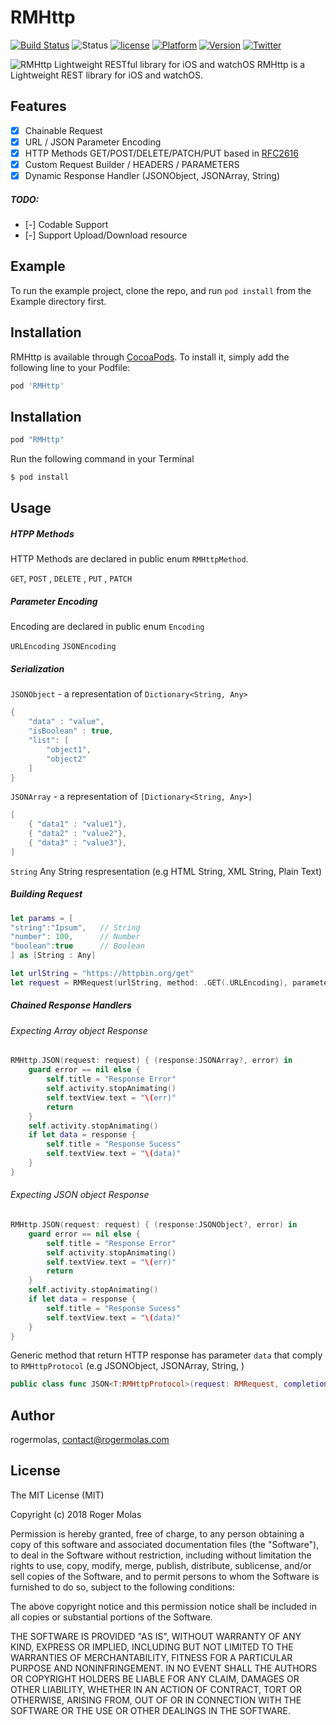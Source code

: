 # RMHttp

[![Build Status](https://travis-ci.org/rogermolas/RMHttp.svg?branch=master)](https://travis-ci.org/rogermolas/RMHttp)
![Status](https://img.shields.io/badge/status-active-brightgreen.svg?style=flat)
[![license](https://img.shields.io/github/license/mashape/apistatus.svg?maxAge=2592000)](https://github.com/rogermolas/RMHttp/blob/master/LICENSE)
[![Platform](https://img.shields.io/cocoapods/p/RMHttp.svg?style=flat)](https://cocoapods.org/pods/RMHttp)
[![Version](https://img.shields.io/cocoapods/v/RMHttp.svg?style=flat)](https://cocoapods.org/pods/RMHttp)
[![Twitter](https://img.shields.io/badge/twitter-roger__molas-yellowgreen.svg)](https://www.twitter.com/roger_molas)

![RMHttp Lightweight RESTful library for iOS and watchOS](https://raw.githubusercontent.com/rogermolas/RMHttp/master/Example/RMSample/Assets.xcassets/RMHttp.imageset/RMHttp.png)
RMHttp is a Lightweight REST library for iOS and watchOS.

## Features

- [x]  Chainable Request
- [x]  URL / JSON  Parameter Encoding
- [x]  HTTP Methods GET/POST/DELETE/PATCH/PUT based in  [RFC2616](https://tools.ietf.org/html/rfc2616#section-5.1.1)
- [x]  Custom Request Builder / HEADERS / PARAMETERS
- [x]  Dynamic Response Handler (JSONObject, JSONArray, String)
##### TODO:
- [-] Codable Support
- [-] Support Upload/Download resource


## Example

To run the example project, clone the repo, and run `pod install` from the Example directory first.

## Installation

RMHttp is available through [CocoaPods](https://cocoapods.org). To install
it, simply add the following line to your Podfile:

```ruby
pod 'RMHttp'
```

## Installation
```ruby
pod "RMHttp"
```

Run the following command in your Terminal
```bash
$ pod install
```

## Usage

##### HTPP Methods
HTTP Methods are declared in public enum `RMHttpMethod`.

`GET`, `POST` , `DELETE` , `PUT` , `PATCH`

##### Parameter Encoding
Encoding are declared in public enum `Encoding`

`URLEncoding`
`JSONEncoding`

##### Serialization
`JSONObject` - a representation of `Dictionary<String, Any>`
```swift
{
    "data" : "value",
    "isBoolean" : true,
    "list": [
        "object1",
        "object2"
    ]
}
```

`JSONArray` - a representation of `[Dictionary<String, Any>]`

```swift
[
    { "data1" : "value1"},
    { "data2" : "value2"},
    { "data3" : "value3"},
]
```

`String`
Any String respresentation (e.g HTML String, XML String, Plain Text)

##### Building Request

```swift
let params = [
"string":"Ipsum",   // String
"number": 100,      // Number
"boolean":true      // Boolean
] as [String : Any]

let urlString = "https://httpbin.org/get"
let request = RMRequest(urlString, method: .GET(.URLEncoding), parameters: params, hearders: nil)
```

##### Chained Response Handlers

###### Expecting Array object Response
```swift
RMHttp.JSON(request: request) { (response:JSONArray?, error) in
    guard error == nil else {
        self.title = "Response Error"
        self.activity.stopAnimating()
        self.textView.text = "\(err)"
        return
    }
    self.activity.stopAnimating()
    if let data = response {
        self.title = "Response Sucess"
        self.textView.text = "\(data)"
    }
}
```

###### Expecting JSON object Response
```swift
RMHttp.JSON(request: request) { (response:JSONObject?, error) in
    guard error == nil else {
        self.title = "Response Error"
        self.activity.stopAnimating()
        self.textView.text = "\(err)"
        return
    }
    self.activity.stopAnimating()
    if let data = response {
        self.title = "Response Sucess"
        self.textView.text = "\(data)"
    }
}
```

Generic method that return HTTP response has parameter  `data`  that comply to `RMHttpProtocol` (e.g JSONObject, JSONArray,  String, )
```swift
public class func JSON<T:RMHttpProtocol>(request: RMRequest, completionHandler: @escaping Handler<T>)
```

## Author

rogermolas, contact@rogermolas.com

## License


The MIT License (MIT)

Copyright (c) 2018 Roger Molas

Permission is hereby granted, free of charge, to any person obtaining a copy of this software and associated documentation files (the "Software"), to deal in the Software without restriction, including without limitation the rights to use, copy, modify, merge, publish, distribute, sublicense, and/or sell copies of the Software, and to permit persons to whom the Software is furnished to do so, subject to the following conditions:

The above copyright notice and this permission notice shall be included in all copies or substantial portions of the Software.

THE SOFTWARE IS PROVIDED "AS IS", WITHOUT WARRANTY OF ANY KIND, EXPRESS OR IMPLIED, INCLUDING BUT NOT LIMITED TO THE WARRANTIES OF MERCHANTABILITY, FITNESS FOR A PARTICULAR PURPOSE AND NONINFRINGEMENT. IN NO EVENT SHALL THE AUTHORS OR COPYRIGHT HOLDERS BE LIABLE FOR ANY CLAIM, DAMAGES OR OTHER LIABILITY, WHETHER IN AN ACTION OF CONTRACT, TORT OR OTHERWISE, ARISING FROM, OUT OF OR IN CONNECTION WITH THE SOFTWARE OR THE USE OR OTHER DEALINGS IN THE SOFTWARE.





